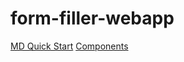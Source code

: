 # form-filler-webapp

[MD Quick Start](https://github.com/material-components/material-web/blob/main/docs/quick-start.md)
[Components](https://github.com/material-components/material-web/tree/main/docs/components)